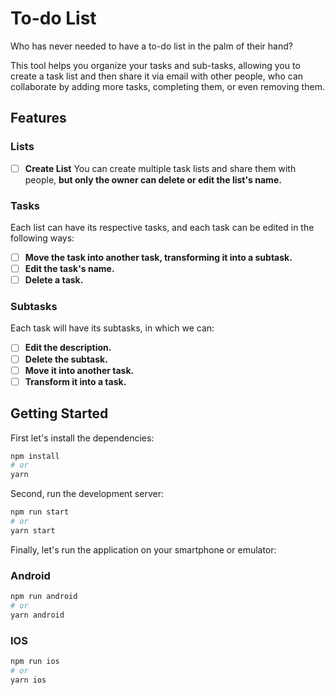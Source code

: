 # To-do List

Who has never needed to have a to-do list in the palm of their hand?

This tool helps you organize your tasks and sub-tasks, allowing you to create a task list and then share it via email with other people, who can collaborate by adding more tasks, completing them, or even removing them.

## Features

### Lists
- [ ] **Create List** 
You can create multiple task lists and share them with people, **but only the owner can delete or edit the list's name.**

### Tasks
Each list can have its respective tasks, and each task can be edited in the following ways:

- [ ] **Move the task into another task, transforming it into a subtask.**
- [ ] **Edit the task's name.**
- [ ] **Delete a task.**

### Subtasks
Each task will have its subtasks, in which we can:

- [ ] **Edit the description.**
- [ ] **Delete the subtask.**
- [ ] **Move it into another task.**
- [ ] **Transform it into a task.**

## Getting Started

First let's install the dependencies:

```bash
npm install
# or
yarn
```

Second, run the development server:

```bash
npm run start
# or
yarn start
```

Finally, let's run the application on your smartphone or emulator:

### Android

```bash
npm run android
# or
yarn android
```

### IOS

```bash
npm run ios
# or
yarn ios
```
